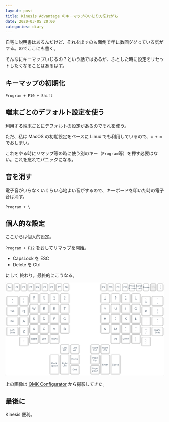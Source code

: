 ```yaml
---
layout: post
title: Kinesis Advantage のキーマップのいじり方忘れがち
date: 2020-03-05 20:00
categories: diary
---
```


自宅に説明書はあるんだけど、それを出すのも面倒で年に数回ググっている気がする。のでここにも書く。

そんなにキーマップいじるの？という話ではあるが、ふとした時に設定をリセットしたくなることはあるはず。

## キーマップの初期化

`Program + F10 + Shift`

## 端末ごとのデフォルト設定を使う

利用する端末ごとにデフォルトの設定があるのでそれを使う。

ただ、私は MacOS の初期設定をベースに Linux でも利用しているので、`= + m` でおしまい。

これをやる時にリマップ等の時に使う別のキー（`Program`等）を押す必要はない。これを忘れてパニックになる。

## 音を消す

電子音がいらなくいくらい心地よい音がするので、キーボードを叩いた時の電子音は消す。

`Program + \`

## 個人的な設定

ここからは個人的設定。

`Program + F12` をおしてリマップを開始。

- CapsLock を ESC
- Delete を Ctrl

にして 終わり。最終的にこうなる。

![kinesis_advantage_keymaps](/assets/images/kinesis_advantage_keymaps.png)


上の画像は [QMK Configurator](https://config.qmk.fm/#/) から撮影してきた。

## 最後に

Kinesis 便利。

